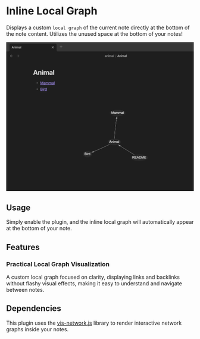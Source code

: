 # Inline Local Graph

Displays a custom `local graph` of the current note directly at the bottom of the note content.
Utilizes the unused space at the bottom of your notes!

![example image](./res/example.png)


## Usage

Simply enable the plugin, and the inline local graph will automatically appear at the bottom of your note.


## Features

### Practical Local Graph Visualization

A custom local graph focused on clarity, displaying links and backlinks without flashy visual effects, making it easy to understand and navigate between notes.


## Dependencies

This plugin uses the [vis-network.js](https://visjs.github.io/vis-network/) library to render interactive network graphs inside your notes.


